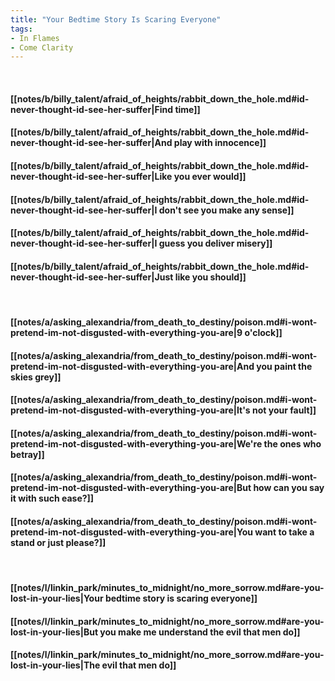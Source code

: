 ```yaml
---
title: "Your Bedtime Story Is Scaring Everyone"
tags:
- In Flames
- Come Clarity
---
```

&nbsp;
#### [[notes/b/billy_talent/afraid_of_heights/rabbit_down_the_hole.md#id-never-thought-id-see-her-suffer|Find time]]
#### [[notes/b/billy_talent/afraid_of_heights/rabbit_down_the_hole.md#id-never-thought-id-see-her-suffer|And play with innocence]]
#### [[notes/b/billy_talent/afraid_of_heights/rabbit_down_the_hole.md#id-never-thought-id-see-her-suffer|Like you ever would]]
#### [[notes/b/billy_talent/afraid_of_heights/rabbit_down_the_hole.md#id-never-thought-id-see-her-suffer|I don't see you make any sense]]
#### [[notes/b/billy_talent/afraid_of_heights/rabbit_down_the_hole.md#id-never-thought-id-see-her-suffer|I guess you deliver misery]]
#### [[notes/b/billy_talent/afraid_of_heights/rabbit_down_the_hole.md#id-never-thought-id-see-her-suffer|Just like you should]]
&nbsp;
#### [[notes/a/asking_alexandria/from_death_to_destiny/poison.md#i-wont-pretend-im-not-disgusted-with-everything-you-are|9 o'clock]]
#### [[notes/a/asking_alexandria/from_death_to_destiny/poison.md#i-wont-pretend-im-not-disgusted-with-everything-you-are|And you paint the skies grey]]
#### [[notes/a/asking_alexandria/from_death_to_destiny/poison.md#i-wont-pretend-im-not-disgusted-with-everything-you-are|It's not your fault]]
#### [[notes/a/asking_alexandria/from_death_to_destiny/poison.md#i-wont-pretend-im-not-disgusted-with-everything-you-are|We're the ones who betray]]
#### [[notes/a/asking_alexandria/from_death_to_destiny/poison.md#i-wont-pretend-im-not-disgusted-with-everything-you-are|But how can you say it with such ease?]]
#### [[notes/a/asking_alexandria/from_death_to_destiny/poison.md#i-wont-pretend-im-not-disgusted-with-everything-you-are|You want to take a stand or just please?]]
&nbsp;
#### [[notes/l/linkin_park/minutes_to_midnight/no_more_sorrow.md#are-you-lost-in-your-lies|Your bedtime story is scaring everyone]]
#### [[notes/l/linkin_park/minutes_to_midnight/no_more_sorrow.md#are-you-lost-in-your-lies|But you make me understand the evil that men do]]
#### [[notes/l/linkin_park/minutes_to_midnight/no_more_sorrow.md#are-you-lost-in-your-lies|The evil that men do]]

